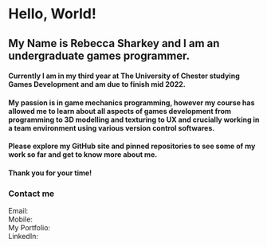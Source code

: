 # Hello, World!

<!--
**RebeccaSharkey/RebeccaSharkey** is a ✨ _special_ ✨ repository because its `README.md` (this file) appears on your GitHub profile.

Here are some ideas to get you started:

- 🔭 I’m currently working on ...
- 🌱 I’m currently learning ...
- 👯 I’m looking to collaborate on ...
- 🤔 I’m looking for help with ...
- 💬 Ask me about ...
- 📫 How to reach me: ...
- 😄 Pronouns: ...
- ⚡ Fun fact: ...
-->

## My Name is Rebecca Sharkey and I am an undergraduate games programmer. 

#### Currently I am in my third year at The University of Chester studying Games Development and am due to finish mid 2022.
#### My passion is in game mechanics programming, however my course has allowed me to learn about all aspects of games development from programming to 3D modelling and texturing to UX and crucially working in a team environment using various version control softwares.
#### Please explore my GitHub site and pinned repositories to see some of my work so far and get to know more about me.
#### Thank you for your time!

### Contact me
Email:\
Mobile:\
My Portfolio:\
LinkedIn:
